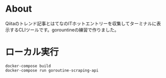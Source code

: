 # About
Qiitaのトレンド記事とはてなのITホットエントリーを収集してターミナルに表示するCLIツールです。gorountineの練習で作りました。

# ローカル実行
```
docker-compose build
docker-compose run goroutine-scraping-api
```

